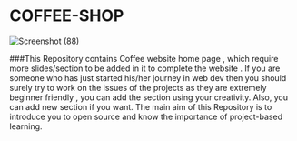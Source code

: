 # COFFEE-SHOP
![Screenshot (88)](https://user-images.githubusercontent.com/84792579/206011451-25c41050-e0c6-437d-9cfe-d9379d165442.png)

###This Repository contains Coffee website home page , which require more slides/section to be added in it to complete the website . If you are someone who has just started his/her journey in web dev then you should surely try to work on the issues of the projects as they are extremely beginner friendly , you can add the section using your creativity. Also, you can add new section if you want. The main aim of this Repository is to introduce you to open source and know the importance of project-based learning.
